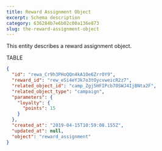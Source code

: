 ```yaml
---
title: Reward Assignment Object
excerpt: Schema description
category: 636284b7e6b02c00a136e873
slug: the-reward-assignment-object
---
```


This entity describes a reward assignment object.

TABLE

```json Example Response
{
  "id": "rewa_Cr9h3PHoQQn4kA1Oe6ZrrOY9",
  "reward_id": "rew_eSi4eYJk7o3tOycvweicR2z7",
  "related_object_id": "camp_Zgj5HFIPcb70SWJ4IjBNta2F",
  "related_object_type": "campaign",
  "parameters": {
    "loyalty": {
      "points": 15
    }
  },
  "created_at": "2019-04-15T10:59:08.155Z",
  "updated_at": null,
  "object": "reward_assignment"
}
```